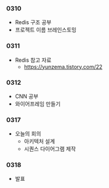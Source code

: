 ### 0310

- Redis 구조 공부
- 프로젝트 이름 브레인스토밍



### 0311

- Redis 참고 자료
  - https://yunzema.tistory.com/22



### 0312

- CNN 공부
- 와이어프레임 만들기



### 0317

- 오늘의 회의
  - 아키텍처 설계
  - 시퀀스 다이어그램 제작



### 0318

- 발표
